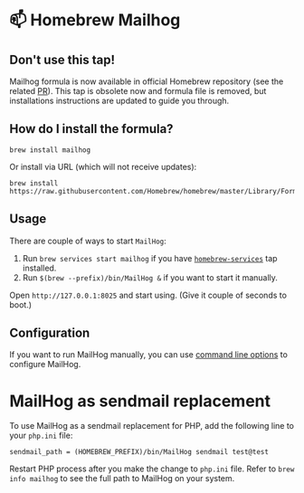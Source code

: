 # :mailbox: Homebrew Mailhog

## Don't use this tap!
Mailhog formula is now available in official Homebrew repository (see the related [PR](https://github.com/Homebrew/homebrew/pull/44884)). This tap is obsolete now and formula file is removed, but installations instructions are updated to guide you through.

## How do I install the formula?
`brew install mailhog`

Or install via URL (which will not receive updates):

```
brew install https://raw.githubusercontent.com/Homebrew/homebrew/master/Library/Formula/mailhog.rb
```

## Usage
There are couple of ways to start `MailHog`:

1. Run `brew services start mailhog` if you have [`homebrew-services`](https://github.com/Homebrew/homebrew-services) tap installed.
2. Run `$(brew --prefix)/bin/MailHog &` if you want to start it manually.

Open `http://127.0.0.1:8025` and start using. (Give it couple of seconds to boot.)

## Configuration
If you want to run MailHog manually, you can use [command line options](https://github.com/mailhog/MailHog/blob/master/docs/CONFIG.md) to configure MailHog.

# MailHog as sendmail replacement
To use MailHog as a sendmail replacement for PHP, add the following line to your `php.ini` file:
```
sendmail_path = (HOMEBREW_PREFIX)/bin/MailHog sendmail test@test
```
Restart PHP process after you make the change to `php.ini` file. Refer to `brew info mailhog` to see the full path to MailHog on your system.
